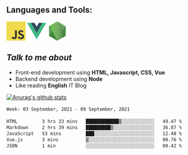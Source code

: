 ## **Languages and Tools:**      
<code><img height="50" src="https://raw.githubusercontent.com/github/explore/80688e429a7d4ef2fca1e82350fe8e3517d3494d/topics/javascript/javascript.png"></code>
<code><img height="50"  src="https://raw.githubusercontent.com/github/explore/80688e429a7d4ef2fca1e82350fe8e3517d3494d/topics/vue/vue.png"></code>
<code><img height="50"  src="https://raw.githubusercontent.com/github/explore/80688e429a7d4ef2fca1e82350fe8e3517d3494d/topics/nodejs/nodejs.png"></code>

## *Talk to me about*
- Front-end development using **HTML, Javascript, CSS, Vue**
- Backend development using **Node**
- Like reading **English** IT Blog    

[![Anurag's github stats](https://github-readme-stats.vercel.app/api?username=qdi5)](https://github.com/anuraghazra/github-readme-stats)    

<!--START_SECTION:waka-->
```text
Week: 03 September, 2021 - 09 September, 2021

HTML         3 hrs 33 mins   ████████████▒░░░░░░░░░░░░   49.47 % 
Markdown     2 hrs 39 mins   █████████▒░░░░░░░░░░░░░░░   36.87 % 
JavaScript   53 mins         ███░░░░░░░░░░░░░░░░░░░░░░   12.48 % 
Vue.js       3 mins          ▒░░░░░░░░░░░░░░░░░░░░░░░░   00.76 % 
JSON         1 min           ░░░░░░░░░░░░░░░░░░░░░░░░░   00.42 % 
```
<!--END_SECTION:waka-->
